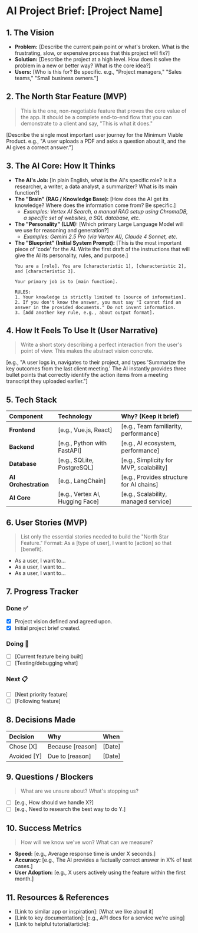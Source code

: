 # **AI Project Brief: [Project Name]**

## 1. The Vision

*   **Problem:** [Describe the current pain point or what's broken. What is the frustrating, slow, or expensive process that this project will fix?]
*   **Solution:** [Describe the project at a high level. How does it solve the problem in a new or better way? What is the core idea?]
*   **Users:** [Who is this for? Be specific. e.g., "Project managers," "Sales teams," "Small business owners."]

## 2. The North Star Feature (MVP)

> This is the one, non-negotiable feature that proves the core value of the app. It should be a complete end-to-end flow that you can demonstrate to a client and say, "This is what it does."

[Describe the single most important user journey for the Minimum Viable Product. e.g., "A user uploads a PDF and asks a question about it, and the AI gives a correct answer."]

## 3. The AI Core: How It Thinks

*   **The AI's Job:** [In plain English, what is the AI's specific role? Is it a researcher, a writer, a data analyst, a summarizer? What is its main function?]
*   **The "Brain" (RAG / Knowledge Base):** [How does the AI get its knowledge? Where does the information come from? Be specific.]
    *   *Examples: Vertex AI Search, a manual RAG setup using ChromaDB, a specific set of websites, a SQL database, etc.*
*   **The "Personality" (LLM):** [Which primary Large Language Model will we use for reasoning and generation?]
    *   *Examples: Gemini 2.5 Pro (via Vertex AI), Claude 4 Sonnet, etc.*
*   **The "Blueprint" (Initial System Prompt):** [This is the most important piece of 'code' for the AI. Write the first draft of the instructions that will give the AI its personality, rules, and purpose.]
    ```
    You are a [role]. You are [characteristic 1], [characteristic 2], and [characteristic 3].

    Your primary job is to [main function].

    RULES:
    1. Your knowledge is strictly limited to [source of information].
    2. If you don't know the answer, you must say "I cannot find an answer in the provided documents." Do not invent information.
    3. [Add another key rule, e.g., about output format].
    ```

## 4. How It Feels To Use It (User Narrative)

> Write a short story describing a perfect interaction from the user's point of view. This makes the abstract vision concrete.

[e.g., "A user logs in, navigates to their project, and types 'Summarize the key outcomes from the last client meeting.' The AI instantly provides three bullet points that correctly identify the action items from a meeting transcript they uploaded earlier."]

## 5. Tech Stack

| Component | Technology | Why? (Keep it brief) |
| :--- | :--- | :--- |
| **Frontend** | [e.g., Vue.js, React] | [e.g., Team familiarity, performance] |
| **Backend** | [e.g., Python with FastAPI] | [e.g., AI ecosystem, performance] |
| **Database** | [e.g., SQLite, PostgreSQL] | [e.g., Simplicity for MVP, scalability] |
| **AI Orchestration** | [e.g., LangChain] | [e.g., Provides structure for AI chains] |
| **AI Core** | [e.g., Vertex AI, Hugging Face] | [e.g., Scalability, managed service] |

## 6. User Stories (MVP)

> List only the essential stories needed to build the "North Star Feature."
> Format: As a [type of user], I want to [action] so that [benefit].

*   As a user, I want to...
*   As a user, I want to...
*   As a user, I want to...

## 7. Progress Tracker

### Done ✅
-   [x] Project vision defined and agreed upon.
-   [x] Initial project brief created.

### Doing 🚧
-   [ ] [Current feature being built]
-   [ ] [Testing/debugging what]

### Next 📋
-   [ ] [Next priority feature]
-   [ ] [Following feature]

## 8. Decisions Made

| Decision | Why | When |
| :--- | :--- | :--- |
| Chose [X] | Because [reason] | [Date] |
| Avoided [Y] | Due to [reason] | [Date] |

## 9. Questions / Blockers

> What are we unsure about? What's stopping us?

*   [ ] [e.g., How should we handle X?]
*   [ ] [e.g., Need to research the best way to do Y.]

## 10. Success Metrics

> How will we know we've won? What can we measure?

*   **Speed:** [e.g., Average response time is under X seconds.]
*   **Accuracy:** [e.g., The AI provides a factually correct answer in X% of test cases.]
*   **User Adoption:** [e.g., X users actively using the feature within the first month.]

## 11. Resources & References

*   [Link to similar app or inspiration]: [What we like about it]
*   [Link to key documentation]: [e.g., API docs for a service we're using]
*   [Link to helpful tutorial/article]:
